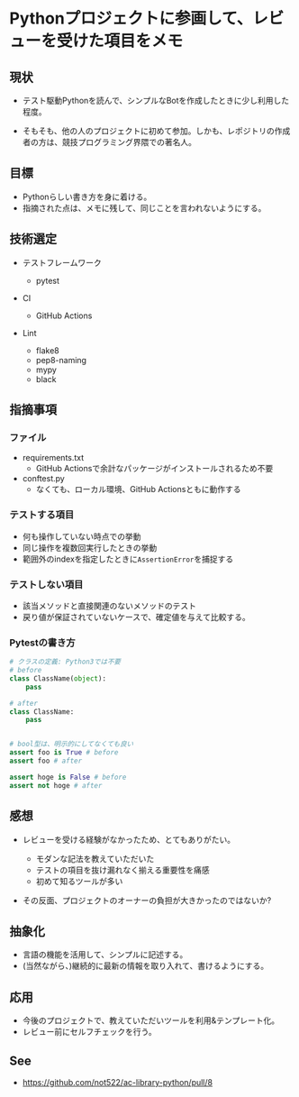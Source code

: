 # Pythonプロジェクトに参画して、レビューを受けた項目をメモ

## 現状

+ テスト駆動Pythonを読んで、シンプルなBotを作成したときに少し利用した程度。

+ そもそも、他の人のプロジェクトに初めて参加。しかも、レポジトリの作成者の方は、競技プログラミング界隈での著名人。

## 目標

+ Pythonらしい書き方を身に着ける。
+ 指摘された点は、メモに残して、同じことを言われないようにする。

## 技術選定

+ テストフレームワーク
  + pytest

+ CI
  + GitHub Actions

+ Lint
  + flake8
  + pep8-naming
  + mypy
  + black

## 指摘事項

### ファイル

+ requirements.txt
  + GitHub Actionsで余計なパッケージがインストールされるため不要
+ conftest.py
  + なくても、ローカル環境、GitHub Actionsともに動作する

### テストする項目

+ 何も操作していない時点での挙動
+ 同じ操作を複数回実行したときの挙動
+ 範囲外のindexを指定したときに`AssertionError`を捕捉する

### テストしない項目

+ 該当メソッドと直接関連のないメソッドのテスト
+ 戻り値が保証されていないケースで、確定値を与えて比較する。

### Pytestの書き方

```py
# クラスの定義: Python3では不要
# before
class ClassName(object):
    pass

# after
class ClassName:
    pass


# bool型は、明示的にしてなくても良い
assert foo is True # before
assert foo # after

assert hoge is False # before
assert not hoge # after
```

## 感想

+ レビューを受ける経験がなかったため、とてもありがたい。
  + モダンな記法を教えていただいた
  + テストの項目を抜け漏れなく揃える重要性を痛感
  + 初めて知るツールが多い

+ その反面、プロジェクトのオーナーの負担が大きかったのではないか?

## 抽象化

+ 言語の機能を活用して、シンプルに記述する。
+ (当然ながら、)継続的に最新の情報を取り入れて、書けるようにする。

## 応用

+ 今後のプロジェクトで、教えていただいツールを利用&テンプレート化。
+ レビュー前にセルフチェックを行う。

## See

+ https://github.com/not522/ac-library-python/pull/8
